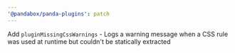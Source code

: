 ```yaml
---
'@pandabox/panda-plugins': patch
---
```


Add `pluginMissingCssWarnings` - Logs a warning message when a CSS rule was used at runtime but couldn't be statically
extracted
